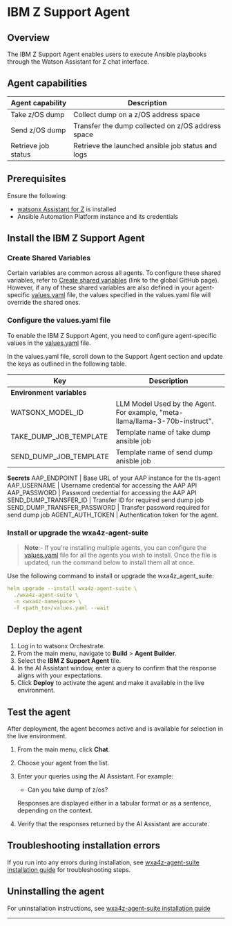 # IBM Z Support Agent

## Overview
The IBM Z Support Agent enables users to execute Ansible playbooks through the Watson Assistant for Z chat interface.

## Agent capabilities

| Agent capability         |            Description                  |
|------------------------------|-----------------------------------|
| Take z/OS dump        | Collect dump on a z/OS address space    |
| Send z/OS dump | Transfer the dump collected on z/OS address space |
| Retrieve job status | Retrieve the launched ansible job status and logs |



## Prerequisites
Ensure the following:

- [watsonx Assistant for Z](https://www.ibm.com/docs/watsonx/waz/3.0.0?topic=install-premises-watsonx-orchestrate-watsonx-assistant-z) is installed
- Ansible Automation Platform instance and its credentials



## Install the IBM Z Support Agent

### Create Shared Variables

Certain variables are common across all agents. To configure these shared variables, refer to [Create shared variables]([https://github.ibm.com/wxa4z/agent-deployment-charts/tree/readme-update?tab=readme-ov-file#step-2-create-shared-variablescreate-once-reuse-everywhere) (link to the global GitHub page).
However, if any of these shared variables are also defined in your agent-specific [values.yaml](https://github.ibm.com/wxa4z/agent-deployment-charts/blob/main/wxa4z-agent-suite/values.yaml) file, the values specified in the values.yaml file will override the shared ones.

### Configure the values.yaml file

To enable the IBM Z Support Agent, you need to configure agent-specific values in the [values.yaml](https://github.ibm.com/wxa4z/agent-deployment-charts/blob/main/wxa4z-agent-suite/values.yaml) file.

In the values.yaml file, scroll down to the Support Agent section and update the keys as outlined in the following table.

| Key       |            Description                  |
|------------------------------|-----------------------------------|
**Environment variables**                                                        |
WATSONX_MODEL_ID | LLM Model Used by the Agent. For example, "meta-llama/llama-3-70b-instruct".
TAKE_DUMP_JOB_TEMPLATE | Template name of take dump ansible job 
SEND_DUMP_JOB_TEMPLATE | Template name of send dump anisble job
**Secrets**
AAP_ENDPOINT | Base URL of your AAP instance for the tls-agent
AAP_USERNAME | Username credential for accessing the AAP API
AAP_PASSWORD | Password credential for accessing the AAP API
SEND_DUMP_TRANSFER_ID | Transfer ID for required send dump job
SEND_DUMP_TRANSFER_PASSWORD | Transfer password required for send dump job
AGENT_AUTH_TOKEN | Authentication token for the agent.



### Install or upgrade the wxa4z-agent-suite

> **Note**:- If you're installing multiple agents, you can configure the [values.yaml](https://github.ibm.com/wxa4z/agent-deployment-charts/blob/main/wxa4z-agent-suite/values.yaml) file for all the agents you wish to install. Once the file is updated, run the command below to install them all at once.


Use the following command to install or upgrade the wxa4z_agent_suite:

```yaml
helm upgrade --install wxa4z-agent-suite \
  ./wxa4z-agent-suite \
  -n <wxa4z-namespace> \
  -f <path_to>/values.yaml --wait
```


## Deploy the agent

1. Log in to watsonx Orchestrate.
2. From the main menu, navigate to **Build** > **Agent Builder**.
3. Select the **IBM Z Support Agent** tile.
4. In the AI Assistant window, enter a query to confirm that the response aligns with your expectations.
5. Click **Deploy** to activate the agent and make it available in the live environment.


## Test the agent

After deployment, the agent becomes active and is available for selection in the live environment.

1. From the main menu, click **Chat**.
2. Choose your agent from the list.
3. Enter your queries using the AI Assistant.
   For example:
   
      - Can you take dump of z/os?

    Responses are displayed either in a tabular format or as a sentence, depending on the context.

4. Verify that the responses returned by the AI Assistant are accurate.


## Troubleshooting installation errors

If you run into any errors during installation, see [wxa4z-agent-suite installation guide](https://github.ibm.com/wxa4z/agent-deployment-charts/tree/support_agent-readme-update/agent-helm-charts/support-agent) for troubleshooting steps.

## Uninstalling the agent
For uninstallation instructions, see [wxa4z-agent-suite installation guide](https://github.ibm.com/wxa4z/agent-deployment-charts/tree/support_agent-readme-update/agent-helm-charts/support-agent)

------------------------------------------------------------